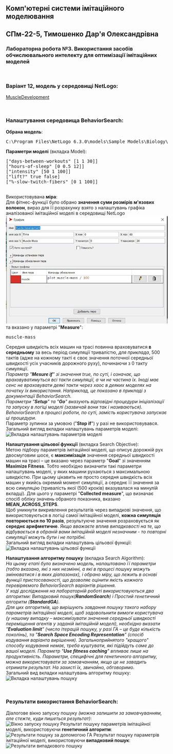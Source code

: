 ## Комп'ютерні системи імітаційного моделювання
## СПм-22-5, **Тимошенко Дар'я Олександрівна**
### Лабораторна робота №**3**. Використання засобів обчислювального интелекту для оптимізації імітаційних моделей

<br>

### Варіант 12, модель у середовищі NetLogo:
[MuscleDevelopment](https://github.com/dariatymoshenko/KCIM_lab1/blob/main/README.md)


<br>

### Налаштування середовища BehaviorSearch:

**Обрана модель**:
<pre>
C:\Program Files\NetLogo 6.3.0\models\Sample Models\Biology\Muscle Development.nlogo
</pre>
**Параметри моделі** (вкладка Model):  
<pre>
["days-between-workouts" [1 1 30]]
["hours-of-sleep" [0 0.5 12]]
["intensity" [50 1 100]]
["lift?" true false]
["%-slow-twitch-fibers" [0 1 100]]

</pre>
Використовувана **міра**:  
Для фітнес-функції  було обрано **значення суми розмірів м'язових волокон**, вираз для її розрахунку взято з налаштувань графіка аналізованої імітаційної моделі в середовищі NetLogo  
![Редагування параметрів графіку вихідної моделі](measure.png)  
та вказано у параметрі "**Measure**":
<pre>
muscle-mass
</pre>
Середня швидкість всіх машин на трасі повинна враховуватися **в середньому** за весь період симуляції тривалістю, *для приклада*, 500 тактів (адже на кожному такті є своє значення поточної середньої швидкості усіх учасників дорожного руху), починаючи з 0 такту симуляції.  
*Параметр "**Mesure if**" зі значення true, по суті, і означає, що враховуватимуться всі такти симуляції, а чи не частина їх. Іноді має сенс не враховувати деякі такти через хаос в деяких моделях на початку їх використання. Наприклад, це показано в прикладі з документації BehaviorSearch.  
Параметри "**Setup**" та "**Go**" вказують відповідні процедури ініціалізації та запуску в логіці моделі (зазвичай вони так і називаються). BehaviorSearch в процесі роботи, по суті, замість користувача запускає ці процедури.*  
Параметр зупинки за умовою ("**Stop if**") у разі не використовувався.  
Загальний вигляд вкладки налаштувань параметрів моделі:  
![Вкладка налаштувань параметрів моделі](example-parameters.png)

**Налаштування цільової функції** (вкладка Search Objective):  
Метою підбору параметрів імітаційної моделі, що описує дорожній рух двосмуговим шосе, є **максимізація** значення середньої швидкості машин на трасі – це вказано через параметр "**Goal**" зі значенням **Maximize Fitness**. Тобто необхідно визначити такі параметри налаштувань моделі, у яких машини рухаються з максимальною швидкістю. При цьому цікавить не просто середня швидкість всіх машин у якийсь окремий момент симуляції, а середнє її значення за всю симуляцію (тривалість якої (500 кроків) вказувалася на минулій вкладці). Для цього у параметрі "**Collected measure**", що визначає спосіб обліку значень обраного показника, вказано **MEAN_ACROSS_STEPS**.  
Щоб уникнути викривлення результатів через випадкові значення, що використовуються в логіці самої імітаційної моделі, **кожна симуляція повторюється по 10 разів**, результуюче значення розраховується як **середнє арифметичне**. *Якщо вважаєте вплив випадковості на те, що відбувається в обраній вами імітаційній моделі незначним - то повторні симуляції можуть бути і не потрібні.*  
Загальний вигляд вкладки налаштувань цільової функції:  
![Вкладка налаштувань цільової функції](example-objective.png)

**Налаштування алгоритму пошуку** (вкладка Search Algorithm):  
*На цьому етапі було визначено модель, налаштовано її параметри (тобто вказано, які з них незмінні, а які в процесі пошуку можуть змінюватися і в яких діапазонах), і обрано міру, що лежить в основі функції пристосованості, що дозволяє оцінити якість кожного перевіряємого BehaviorSearch варіантів рішення.  
У ході дослідження на лабораторній роботі використовуються два алгоритми: Випадковий пошук(**RandomSearch**) і Простий генетичний алгоритм (**StandardGA**).  
Для цих алгоритмів, що вирішують завдання пошуку такого набору параметрів імітаційної моделі, щоб задовольнити вимоги користувача (у нашому випадку – максимізувати значення середньої швидкості переміщення агентів у заданій імітаційній моделі), необхідно вказати "**Evaluation limit**" (число ітерацій пошуку, у разі ГА – це буде кількість поколінь), та "**Search Space Encoding Representation**" (спосіб кодування варіанта вирішення). Загальноприйнятого "кращого" способу кодування немає, треба куштувати, які підійдуть саме до вашої моделі.
Параметр "**Use fitness caching**" впливає лише на продуктивність.
Параметри, специфічні для генетичного алгоритму, можна використовувати за замовчанням, якщо це не завадить отримати результат. На захисті їх, звичайно, обговоримо.*  
Загальний вид вкладки налаштувань алгоритму пошуку:  
![Вкладка налаштувань пошуку](example-search.png)

<br>

### Результати використання BehaviorSearch:
Діалогове вікно запуску пошуку *(можна залишити за замовчуванням, але стежте, куди пишеться результат)*:  
![Вікно запуску пошуку](example-dialog.png)
Результат пошуку параметрів імітаційної моделі, використовуючи **генетичний алгоритм**:  
![Результати пошуку за допомогою ГА](example-result-ga.png)
Результат пошуку параметрів імітаційної моделі, використовуючи **випадковий пошук**:  
![Результати випадкового пошуку](example-result-rs.png)
